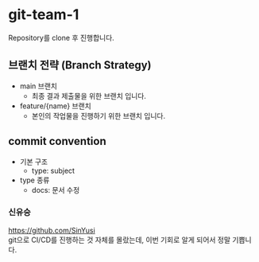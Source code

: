 # git-team-1
Repository를 clone 후 진행합니다.
## 브랜치 전략 (Branch Strategy)
- main 브랜치
  - 최종 결과 제출물을 위한 브랜치 입니다.
- feature/{name} 브랜치
  - 본인의 작업물을 진행하기 위한 브랜치 입니다.
## commit convention
- 기본 구조
  - type: subject
- type 종류
  - docs: 문서 수정

### 신유승
https://github.com/SinYusi <br/>
git으로 CI/CD를 진행하는 것 자체를 몰랐는데, 이번 기회로 알게 되어서 정말 기쁩니다.